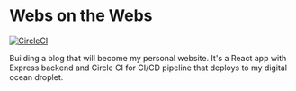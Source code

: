 # Webs on the Webs

[![CircleCI](https://circleci.com/github/weberswords/website.svg?style=svg&circle-token=e3e1d965915ce0c06b490407023c935ca2dd4315)](https://app.circleci.com/pipelines/github/weberswords/website)

Building a blog that will become my personal website. It's a React app with Express backend and Circle CI for CI/CD pipeline that deploys to my digital ocean droplet.